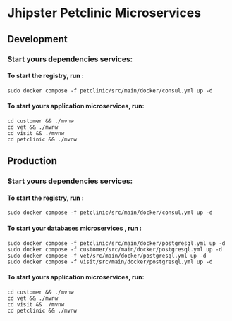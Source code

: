 # Jhipster Petclinic Microservices

## Development

### Start yours dependencies services:

#### To start the registry, run :
```
sudo docker compose -f petclinic/src/main/docker/consul.yml up -d
```
#### To start yours application microservices, run:
```
cd customer && ./mvnw
cd vet && ./mvnw
cd visit && ./mvnw
cd petclinic && ./mvnw 
```

## Production

### Start yours dependencies services:

#### To start the registry, run :
```
sudo docker compose -f petclinic/src/main/docker/consul.yml up -d
```

#### To start your databases microservices , run :
```
sudo docker compose -f petclinic/src/main/docker/postgresql.yml up -d
sudo docker compose -f customer/src/main/docker/postgresql.yml up -d
sudo docker compose -f vet/src/main/docker/postgresql.yml up -d
sudo docker compose -f visit/src/main/docker/postgresql.yml up -d
```

#### To start yours application microservices, run:
```
cd customer && ./mvnw
cd vet && ./mvnw
cd visit && ./mvnw
cd petclinic && ./mvnw 
```
